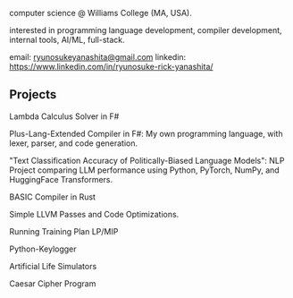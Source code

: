 computer science @ Williams College (MA, USA). 

interested in programming language development, compiler development, internal tools, AI/ML, full-stack.

email: ryunosukeyanashita@gmail.com
linkedin: https://www.linkedin.com/in/ryunosuke-rick-yanashita/

## Projects

Lambda Calculus Solver in F#

Plus-Lang-Extended Compiler in F#: My own programming language, with lexer, parser, and code generation. 

"Text Classification Accuracy of Politically-Biased Language Models": NLP Project comparing LLM performance using Python, PyTorch, NumPy, and HuggingFace Transformers. 

BASIC Compiler in Rust

Simple LLVM Passes and Code Optimizations. 

Running Training Plan LP/MIP

Python-Keylogger

Artificial Life Simulators

Caesar Cipher Program
